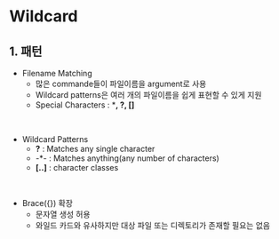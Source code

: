 # **Wildcard**

## **1. 패턴**
* Filename Matching
  * 많은 commande들이 파일이름을 argument로 사용
  * Wildcard patterns은 여러 개의 파일이름을 쉽게 표현할 수 있게 지원
  * Special Characters : ***, ?, []**
<br>

* Wildcard Patterns
  * **?** : Matches any single character
  * -*- : Matches anything(any number of characters)
  * **[..]** : character classes
<br>

* Brace({}) 확장
  * 문자열 생성 허용
  * 와일드 카드와 유사하지만 대상 파일 또는 디렉토리가 존재할 필요는 없음
